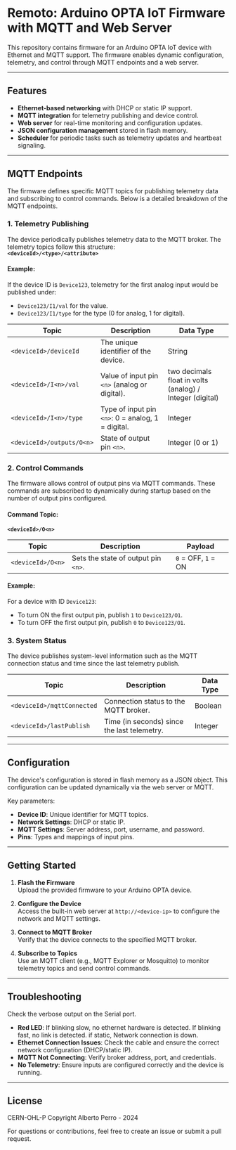 # Remoto: Arduino OPTA IoT Firmware with MQTT and Web Server

This repository contains firmware for an Arduino OPTA IoT device with Ethernet and MQTT support. The firmware enables dynamic configuration, telemetry, and control through MQTT endpoints and a web server.

---

## Features

- **Ethernet-based networking** with DHCP or static IP support.
- **MQTT integration** for telemetry publishing and device control.
- **Web server** for real-time monitoring and configuration updates.
- **JSON configuration management** stored in flash memory.
- **Scheduler** for periodic tasks such as telemetry updates and heartbeat signaling.

---

## MQTT Endpoints

The firmware defines specific MQTT topics for publishing telemetry data and subscribing to control commands. Below is a detailed breakdown of the MQTT endpoints.

### 1. **Telemetry Publishing**

The device periodically publishes telemetry data to the MQTT broker. The telemetry topics follow this structure:  
**`<deviceId>/<type>/<attribute>`**

#### Example:
If the device ID is `Device123`, telemetry for the first analog input would be published under:
- `Device123/I1/val` for the value.
- `Device123/I1/type` for the type (0 for analog, 1 for digital).

| **Topic**                 | **Description**                                   | **Data Type**                                            |
| ------------------------- | ------------------------------------------------- | -------------------------------------------------------- |
| `<deviceId>/deviceId`     | The unique identifier of the device.              | String                                                   |
| `<deviceId>/I<n>/val`     | Value of input pin `<n>` (analog or digital).     | two decimals float in volts (analog) / Integer (digital) |
| `<deviceId>/I<n>/type`    | Type of input pin `<n>`: 0 = analog, 1 = digital. | Integer                                                  |
| `<deviceId>/outputs/O<n>` | State of output pin `<n>`.                        | Integer (0 or 1)                                         |

### 2. **Control Commands**

The firmware allows control of output pins via MQTT commands. These commands are subscribed to dynamically during startup based on the number of output pins configured.

#### Command Topic:  
**`<deviceId>/O<n>`**

| **Topic**         | **Description**                     | **Payload**         |
| ----------------- | ----------------------------------- | ------------------- |
| `<deviceId>/O<n>` | Sets the state of output pin `<n>`. | `0` = OFF, `1` = ON |

#### Example:
For a device with ID `Device123`:
- To turn ON the first output pin, publish `1` to `Device123/O1`.
- To turn OFF the first output pin, publish `0` to `Device123/O1`.

### 3. **System Status**

The device publishes system-level information such as the MQTT connection status and time since the last telemetry publish.

| **Topic**                  | **Description**                             | **Data Type** |
| -------------------------- | ------------------------------------------- | ------------- |
| `<deviceId>/mqttConnected` | Connection status to the MQTT broker.       | Boolean       |
| `<deviceId>/lastPublish`   | Time (in seconds) since the last telemetry. | Integer       |

---

## Configuration

The device's configuration is stored in flash memory as a JSON object. This configuration can be updated dynamically via the web server or MQTT.

Key parameters:
- **Device ID**: Unique identifier for MQTT topics.
- **Network Settings**: DHCP or static IP.
- **MQTT Settings**: Server address, port, username, and password.
- **Pins**: Types and mappings of input pins.

---

## Getting Started

1. **Flash the Firmware**  
   Upload the provided firmware to your Arduino OPTA device.

2. **Configure the Device**  
   Access the built-in web server at `http://<device-ip>` to configure the network and MQTT settings.

3. **Connect to MQTT Broker**  
   Verify that the device connects to the specified MQTT broker.

4. **Subscribe to Topics**  
   Use an MQTT client (e.g., MQTT Explorer or Mosquitto) to monitor telemetry topics and send control commands.

---

## Troubleshooting
Check the verbose output on the Serial port.
- **Red LED**: If blinking slow, no ethernet hardware is detected. If blinking fast, no link is detected. if static, Network connection is down.
- **Ethernet Connection Issues**: Check the cable and ensure the correct network configuration (DHCP/static IP).
- **MQTT Not Connecting**: Verify broker address, port, and credentials.
- **No Telemetry**: Ensure inputs are configured correctly and the device is running.

---

## License

CERN-OHL-P
Copyright Alberto Perro - 2024

For questions or contributions, feel free to create an issue or submit a pull request.
